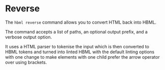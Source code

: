 # Reverse

The `hbml reverse` command allows you to convert HTML back into HBML.

The command accepts a list of paths, an optional output prefix, and a verbose output option.

It uses a HTML parser to tokenise the input which is then converted to HBML tokens and turned into linted HBML with the default linting options with one change to make elements with one child prefer the arrow operator over using brackets. 
